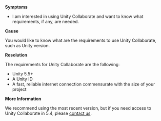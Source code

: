 
        

**Symptoms** 

*   I am interested in using Unity Collaborate and want to know what requirements, if any, are needed.

**Cause** 

You would like to know what are the requirements to use Unity Collaborate, such as Unity version.

**Resolution** 

The requirements for Unity Collaborate are the following:

*   Unity 5.5+
*   A Unity ID
*   A fast, reliable internet connection commensurate with the size of your project

**More Information** 

We recommend using the most recent version, but if you need access to Unity Collaborate in 5.4, please [contact us](mailto:collabsupport@unity3d.com).

      